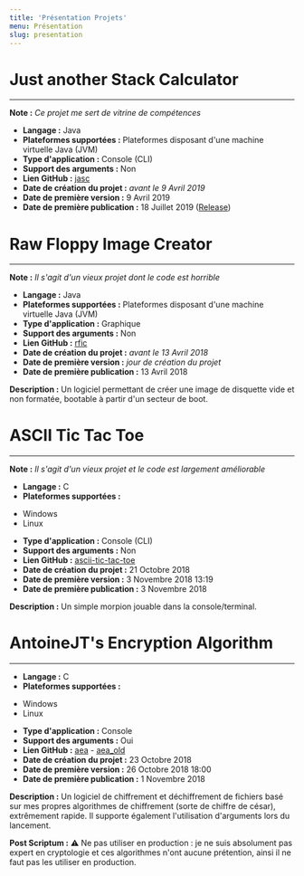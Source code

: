 ```yaml
---
title: 'Présentation Projets'
menu: Présentation
slug: presentation
---
```


# Just another Stack Calculator
___
**Note :** _Ce projet me sert de vitrine de compétences_
* **Langage :** Java
* **Plateformes supportées :** Plateformes disposant d'une machine virtuelle Java (JVM)
* **Type d'application :** Console (CLI)
* **Support des arguments :** Non
* **Lien GitHub :** [jasc](https://github.com/AntoineJT/)
* **Date de création du projet :** _avant le 9 Avril 2019_
* **Date de première version :** 9 Avril 2019
* **Date de première publication :** 18 Juillet 2019 ([Release](https://github.com/AntoineJT/jasc/releases/tag/v0.3.5))

# Raw Floppy Image Creator
___
**Note :** _Il s'agit d'un vieux projet dont le code est horrible_
* **Langage :** Java
* **Plateformes supportées :** Plateformes disposant d'une machine virtuelle Java (JVM)
* **Type d'application :** Graphique
* **Support des arguments :** Non
* **Lien GitHub :** [rfic](https://github.com/AntoineJT/rfic)
* **Date de création du projet :** _avant le 13 Avril 2018_
* **Date de première version :** _jour de création du projet_
* **Date de première publication :** 13 Avril 2018

**Description :** Un logiciel permettant de créer une image de disquette vide et non formatée, bootable à partir d'un secteur de boot.

# ASCII Tic Tac Toe
___
**Note :** _Il s'agit d'un vieux projet et le code est largement améliorable_
* **Langage :** C
* **Plateformes supportées :**
<ul>
    <li>Windows</li>
    <li>Linux</li>
</ul>

* **Type d'application :** Console (CLI)
* **Support des arguments :** Non
* **Lien GitHub :** [ascii-tic-tac-toe](https://github.com/AntoineJT/ascii-tic-tac-toe)
* **Date de création du projet :** 21 Octobre 2018
* **Date de première version :** 3 Novembre 2018 13:19
* **Date de première publication :** 3 Novembre 2018

**Description :** Un simple morpion jouable dans la console/terminal.

# AntoineJT's Encryption Algorithm
___
* **Langage :** C
* **Plateformes supportées :**
<ul>
    <li>Windows</li>
    <li>Linux</li>
</ul>

* **Type d'application :** Console
* **Support des arguments :** Oui
* **Lien GitHub :** [aea](https://github.com/AntoineJT/aea) - [aea_old](https://github.com/AntoineJT/aea_old)
* **Date de création du projet :** 23 Octobre 2018
* **Date de première version :** 26 Octobre 2018 18:00
* **Date de première publication :** 1 Novembre 2018

**Description :** Un logiciel de chiffrement et déchiffrement de fichiers basé sur mes propres algorithmes de chiffrement (sorte de chiffre de césar), extrêmement rapide. Il supporte également l'utilisation d'arguments lors du lancement. 

**Post Scriptum :** ⚠️ Ne pas utiliser en production : je ne suis absolument pas expert en cryptologie et ces algorithmes n'ont aucune prétention, ainsi il ne faut pas les utiliser en production.
